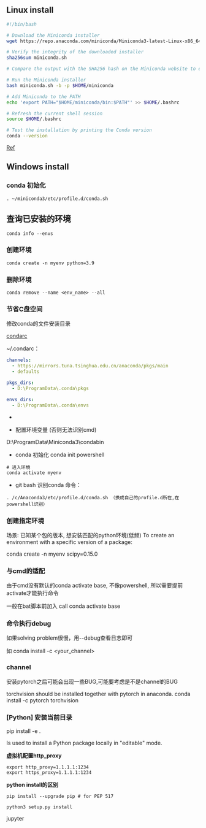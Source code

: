 ## Linux install
~~~bash
#!/bin/bash

# Download the Miniconda installer
wget https://repo.anaconda.com/miniconda/Miniconda3-latest-Linux-x86_64.sh -O miniconda.sh

# Verify the integrity of the downloaded installer
sha256sum miniconda.sh

# Compare the output with the SHA256 hash on the Miniconda website to ensure integrity

# Run the Miniconda installer
bash miniconda.sh -b -p $HOME/miniconda

# Add Miniconda to the PATH
echo 'export PATH="$HOME/miniconda/bin:$PATH"' >> $HOME/.bashrc

# Refresh the current shell session
source $HOME/.bashrc

# Test the installation by printing the Conda version
conda --version
~~~

[Ref](https://zhuanlan.zhihu.com/p/489499097)

## Windows install

### conda 初始化

~~~
. ~/miniconda3/etc/profile.d/conda.sh
~~~

## 查询已安装的环境
~~~
conda info --envs
~~~

### 创建环境

~~~
conda create -n myenv python=3.9
~~~

### 删除环境

~~~
conda remove --name <env_name> --all
~~~

### 节省C盘空间
修改conda的文件安装目录

[condarc](https://docs.conda.io/projects/conda/en/latest/user-guide/configuration/use-condarc.html)

~/.condarc：

~~~yaml
channels:
  - https://mirrors.tuna.tsinghua.edu.cn/anaconda/pkgs/main
  - defaults

pkgs_dirs:
  - D:\ProgramData\.conda\pkgs

envs_dirs:
  - D:\ProgramData\.conda\envs
~~~

- 

- 配置环境变量 (否则无法识别cmd)

D:\ProgramData\Miniconda3\condabin

- conda 初始化
conda init powershell

~~~shell
# 进入环境
conda activate myenv
~~~

- git bash 识别conda 命令：

~~~
. /c/Anaconda3/etc/profile.d/conda.sh （换成自己的profile.d所在,在powershell识别）
~~~

### 创建指定环境
场景: 已知某个包的版本, 想安装匹配的python环境(低频)
To create an environment with a specific version of a package:

conda create -n myenv scipy=0.15.0



### 与cmd的适配
由于cmd没有默认的conda activate base, 不像powershell, 所以需要提前activate才能执行命令

一般在bat脚本前加入 call conda activate base



### 命令执行debug
如果solving problem很慢，用--debug查看日志即可

如 conda install -c <your_channel>

### channel

安装pytorch之后可能会出现一些BUG,可能要考虑是不是channel的BUG  

torchvision should be installed together with pytorch in anaconda.
conda install -c pytorch torchvision


### [Python] 安装当前目录
pip install -e .

Is used to install a Python package locally in "editable" mode.

**虚拟机配置http_proxy**

~~~
export http_proxy=1.1.1.1:1234
export https_proxy=1.1.1.1:1234
~~~

**python install的区别**

```
pip install --upgrade pip # for PEP 517

python3 setup.py install 
```

jupyter